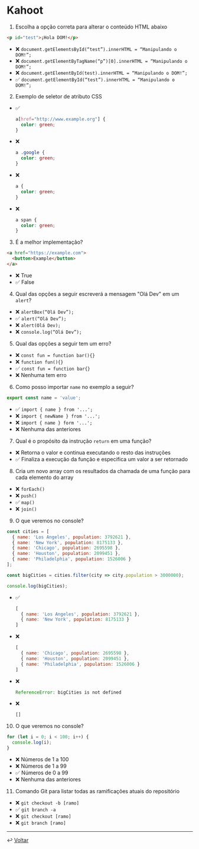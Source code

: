 # Kahoot

1. Escolha a opção correta para alterar o conteúdo HTML abaixo

```html
<p id="test">¡Hola DOM!</p>
```

- ❌ `document.getElementsById(“test”).innerHTML = “Manipulando o DOM!”;`
- ❌ `document.getElementByTagName(“p”)[0].innerHTML = “Manipulando o DOM!”;`
- ❌ `document.getElementById(test).innerHTML = “Manipulando o DOM!”;`
- ✅ `document.getElementById(“test”).innerHTML = “Manipulando o DOM!”;`

2. Exemplo de seletor de atributo CSS

- ✅
  
  ```css
  a[href="http://www.example.org"] {
    color: green;
  }
  ```

- ❌
  
  ```css
  a .google {
    color: green;
  }
  ```

- ❌
  
  ```css
  a {
    color: green;
  }
  ```

- ❌
  
  ```css
  a span {
    color: green;
  }
  ```

3. É a melhor implementação?

```html
<a href="https://example.com">
  <button>Example</button>
</a>
```

- ❌ True
- ✅ False

4. Qual das opções a seguir escreverá a mensagem "Olá Dev" em um `alert`?

- ❌ `alertBox(“Olá Dev”);`
- ✅ `alert(“Olá Dev”);`
- ❌ `alert(Olá Dev);`
- ❌ `console.log(“Olá Dev”);`

5. Qual das opções a seguir tem um erro?

- ❌ `const fun = function bar(){}`
- ❌ `function fun(){}`
- ✅ `const fun = function bar{}`
- ❌ Nenhuma tem erro

6. Como posso importar `name` no exemplo a seguir?

```js
export const name = 'value';
```

- ✅ `import { name } from '...';`
- ❌ `import { newName } from '...';`
- ❌ `import { name } form '...';`
- ❌ Nenhuma das anteriores

7. Qual é o propósito da instrução `return` em uma função?

- ❌ Retorna o valor e continua executando o resto das instruções
- ✅ Finaliza a execução da função e especifica um valor a ser retornado

8. Cria um novo array com os resultados da chamada de uma função para cada elemento do array

- ❌ `forEach()`
- ❌ `push()`
- ✅ `map()`
- ❌ `join()`

9. O que veremos no console?

```js
const cities = [
  { name: 'Los Angeles', population: 3792621 },
  { name: 'New York', population: 8175133 },
  { name: 'Chicago', population: 2695598 },
  { name: 'Houston', population: 2099451 },
  { name: 'Philadelphia', population: 1526006 }
];

const bigCities = cities.filter(city => city.population > 3000000);

console.log(bigCities);
```

- ✅

  ```js
  [
    { name: 'Los Angeles', population: 3792621 },
    { name: 'New York', population: 8175133 }
  ]
  ```

- ❌

  ```js
  [
    { name: 'Chicago', population: 2695598 },
    { name: 'Houston', population: 2099451 },
    { name: 'Philadelphia', population: 1526006 }
  ]
  ```

- ❌

  ```js
  ReferenceError: bigCities is not defined
  ```

- ❌

  ```js
  []
  ```

10. O que veremos no console?

```js
for (let i = 0; i < 100; i++) {
  console.log(i);
}
```

- ❌ Números de 1 a 100
- ❌ Números de 1 a 99
- ✅ Números de 0 a 99
- ❌ Nenhuma das anteriores

11. Comando Git para listar todas as ramificações atuais do repositório

- ❌ `git checkout -b [ramo]`
- ✅ `git branch -a`
- ❌ `git checkout [ramo]`
- ❌ `git branch [ramo]`

---

↩️ [Voltar](../README.md)
